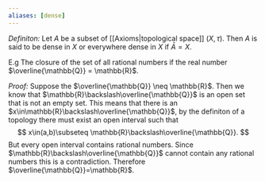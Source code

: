 ```yaml
---
aliases: [dense]
---
```


*Definiton:* Let $A$ be a subset of [[Axioms|topological space]] $(X,\tau)$. Then $A$ is said to be dense in $X$ or everywhere dense in $X$ if $\bar{A} = X$.


E.g The closure of the set of all rational numbers if the real number $\overline{\mathbb{Q}} = \mathbb{R}$. 

*Proof:*  Suppose the $\overline{\mathbb{Q}} \neq \mathbb{R}$. Then we know that $\mathbb{R}\backslash\overline{\mathbb{Q}}$ is an open set that is not an empty set. This means that there is an $x\in\mathbb{R}\backslash\overline{\mathbb{Q}}$, by the definiton of a topology there  must exist an open interval such that
$$
x\in(a,b)\subseteq \mathbb{R}\backslash\overline{\mathbb{Q}}.	
$$
But every open interval contains rational numbers. Since $\mathbb{R}\backslash\overline{\mathbb{Q}}$ cannot contain any rational numbers this is a contradiction. Therefore $\overline{\mathbb{Q}}=\mathbb{R}$.